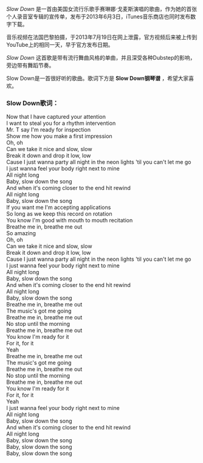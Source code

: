 

_Slow Down_
是一首由美国女流行乐歌手赛琳娜·戈麦斯演唱的歌曲，作为她的首张个人录音室专辑的宣传单，发布于2013年6月3日，iTunes音乐商店也同时发布数字下载。

  

音乐视频在法国巴黎拍摄，于2013年7月19日在网上泄露，官方视频后来被上传到YouTube上的相同一天，早于官方发布日期。

  

_Slow Down_ 这首歌是带有流行舞曲风格的单曲，并且深受各种Dubstep的影响，旁边带有舞蹈节奏。

  

Slow Down是一首很好听的歌曲。歌词下方是 **Slow Down钢琴谱** ，希望大家喜欢。

### Slow Down歌词：

Now that I have captured your attention  
I want to steal you for a rhythm intervention  
Mr. T say I'm ready for inspection  
Show me how you make a first impression  
Oh, oh  
Can we take it nice and slow, slow  
Break it down and drop it low, low  
Cause I just wanna party all night in the neon lights 'til you can't let me go  
I just wanna feel your body right next to mine  
All night long  
Baby, slow down the song  
And when it's coming closer to the end hit rewind  
All night long  
Baby, slow down the song  
If you want me I'm accepting applications  
So long as we keep this record on rotation  
You know I'm good with mouth to mouth recitation  
Breathe me in, breathe me out  
So amazing  
Oh, oh  
Can we take it nice and slow, slow  
Break it down and drop it low, low  
Cause I just wanna party all night in the neon lights 'til you can't let me go  
I just wanna feel your body right next to mine  
All night long  
Baby, slow down the song  
And when it's coming closer to the end hit rewind  
All night long  
Baby, slow down the song  
Breathe me in, breathe me out  
The music's got me going  
Breathe me in, breathe me out  
No stop until the morning  
Breathe me in, breathe me out  
You know I'm ready for it  
For it, for it  
Yeah  
Breathe me in, breathe me out  
The music's got me going  
Breathe me in, breathe me out  
No stop until the morning  
Breathe me in, breathe me out  
You know I'm ready for it  
For it, for it  
Yeah  
I just wanna feel your body right next to mine  
All night long  
Baby, slow down the song  
And when it's coming closer to the end hit rewind  
All night long  
Baby, slow down the song  
Baby, slow down the song  
Baby, slow down the song

